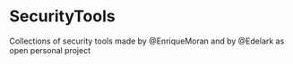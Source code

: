 # SecurityTools
Collections of security tools made by @EnriqueMoran and by @Edelark as open personal project

